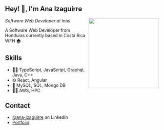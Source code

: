 <h2> Hey! 👋, I'm Ana Izaguirre</h2>
<img align='right' src="https://media.giphy.com/media/M9gbBd9nbDrOTu1Mqx/giphy.gif" width="230">
<p><em>Software Web Developer at Intel
</em></p>

A Software Web Developer from Honduras currently based in Costa Rica WFH :house:

## Skills
- 👨‍💻 TypeScript, JavaScript, Graphql, Java, C++
- ⚙️ React, Angular
- 💽 MySQL, SQL, Mongo DB
- 👨‍💻 AWS, HPC


## Contact
- [@ana-izaguirre](https://www.linkedin.com/in/ana-izaguirre-096369128/) on LinkedIn
- [Portfolio](https://ana-92.github.io/portfolio/) 
